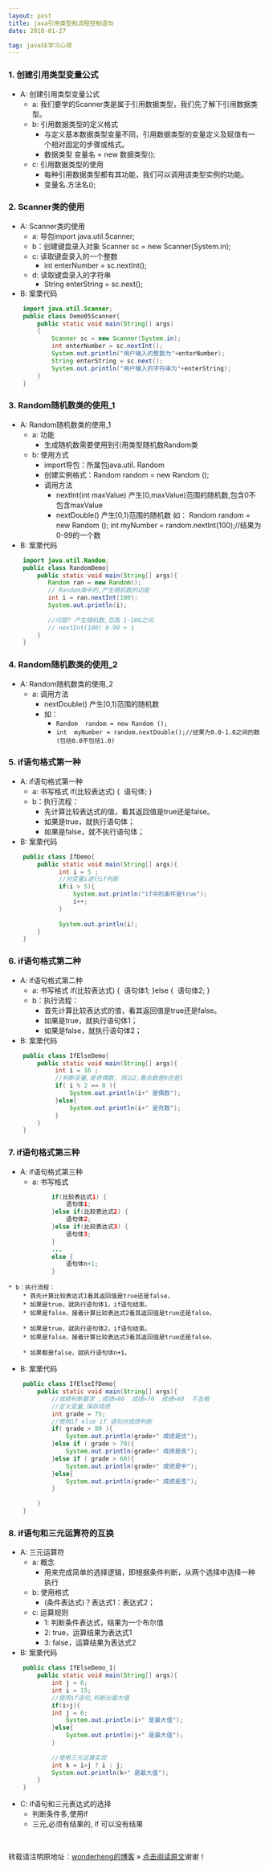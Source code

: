 ```yaml
---
layout: post
title: java引用类型和流程控制语句
date: 2018-01-27

tag: javaSE学习心得
--- 
```


### 1. 创建引用类型变量公式
* A: 创建引用类型变量公式
	* a: 我们要学的Scanner类是属于引用数据类型，我们先了解下引用数据类型。
	* b: 引用数据类型的定义格式
		* 与定义基本数据类型变量不同，引用数据类型的变量定义及赋值有一个相对固定的步骤或格式。
		* 数据类型  变量名  =  new 数据类型();
	* c: 引用数据类型的使用
		* 每种引用数据类型都有其功能，我们可以调用该类型实例的功能。
		* 变量名.方法名();
	

### 2. Scanner类的使用
* A: Scanner类的使用
	* a: 导包import java.util.Scanner;
	* b：创建键盘录入对象 Scanner sc = new Scanner(System.in);
	* c: 读取键盘录入的一个整数
		* int enterNumber = sc.nextInt();
	* d: 读取键盘录入的字符串
		* String enterString = sc.next();
* B: 案栗代码
```java
	import java.util.Scanner;
	public class Demo05Scanner{
		public static void main(String[] args) 
		{
			Scanner sc = new Scanner(System.in);
			int enterNumber = sc.nextInt();
			System.out.println("用户输入的整数为"+enterNumber);
			String enterString = sc.next();
			System.out.println("用户输入的字符串为"+enterString);
		}
	}
```

### 3. Random随机数类的使用_1
* A: Random随机数类的使用_1
	* a: 功能
		* 生成随机数需要使用到引用类型随机数Random类
	* b: 使用方式
		* import导包：所属包java.util. Random
		* 创建实例格式：Random  random = new Random ();
		* 调用方法
			* nextInt(int maxValue)	产生[0,maxValue)范围的随机数,包含0不包含maxValue
			* nextDouble()  产生[0,1)范围的随机数
			如：
				Random  random = new Random ();
				int  myNumber = random.nextInt(100);//结果为0-99的一个数
* B: 案栗代码
```java
	import java.util.Random;
	public class RandomDemo{
		public static void main(String[] args){
		   Random ran = new Random();
		   // Random类中的,产生随机数的功能
		   int i = ran.nextInt(100);
		   System.out.println(i);
		   
		   //问题? 产生随机数,范围 1-100之间
		   // nextInt(100) 0-99 + 1
		}
	}
```

### 4. Random随机数类的使用_2
* A: Random随机数类的使用_2
	* a: 调用方法
		* nextDouble()  产生[0,1)范围的随机数
		* 如：
			* `Random  random = new Random ();`
			* `int  myNumber = random.nextDouble();//结果为0.0-1.0之间的数(包括0.0不包括1.0)`

### 5. if语句格式第一种
* A: if语句格式第一种
	* a: 书写格式
		if(比较表达式) {
		​	语句体;
		}
	* b：执行流程：
		* 先计算比较表达式的值，看其返回值是true还是false。
		* 如果是true，就执行语句体；
		* 如果是false，就不执行语句体；
* B: 案栗代码
```java
	public class IfDemo{
		public static void main(String[] args){
			  int i = 5 ;
			  //对变量i进行if判断
			  if(i > 5){
				  System.out.println("if中的条件是true");
				  i++;
			  }
			  
			  System.out.println(i);
		}
	}
```

### 6. if语句格式第二种
* A: if语句格式第二种
	* a: 书写格式
		if(比较表达式) {
		​	语句体1;
		}else {
		​	语句体2;
		}
	* b：执行流程：
		* 首先计算比较表达式的值，看其返回值是true还是false。
		* 如果是true，就执行语句体1；
		* 如果是false，就执行语句体2；
* B: 案栗代码
```java
	public class IfElseDemo{
		public static void main(String[] args){
		     int i = 16 ;
			 //判断变量,是奇偶数, 除以2,看余数是0还是1
			 if( i % 2 == 0 ){
				 System.out.println(i+" 是偶数");
			 }else{
				 System.out.println(i+" 是奇数");
			 }
	    }
	}
```

### 7. if语句格式第三种
* A: if语句格式第三种
	* a: 书写格式
```java
			if(比较表达式1) {
				语句体1;
			}else if(比较表达式2) {
				语句体2;
			}else if(比较表达式3) {
				语句体3;
			}
			...
			else {
				语句体n+1;
			}
```
	* b：执行流程：
		* 首先计算比较表达式1看其返回值是true还是false，
		* 如果是true，就执行语句体1，if语句结束。
		* 如果是false，接着计算比较表达式2看其返回值是true还是false，
		
		* 如果是true，就执行语句体2，if语句结束。
		* 如果是false，接着计算比较表达式3看其返回值是true还是false，
		
		* 如果都是false，就执行语句体n+1。
* B: 案栗代码
```java
	public class IfElseIfDemo{
		public static void main(String[] args){
			//成绩判断要求 ,成绩>80  成绩>70  成绩>60  不及格
			//定义变量,保存成绩
			int grade = 75;
			//使用if else if 语句对成绩判断
			if( grade > 80 ){
				System.out.println(grade+" 成绩是优");
			}else if ( grade > 70){
				System.out.println(grade+" 成绩是良");
			}else if ( grade > 60){
				System.out.println(grade+" 成绩是中");
			}else{
				System.out.println(grade+" 成绩是差");
			}
		 	
		}
	}
```

### 8. if语句和三元运算符的互换			
* A: 三元运算符
	* a: 概念
		* 用来完成简单的选择逻辑，即根据条件判断，从两个选择中选择一种执行
	* b: 使用格式
		* (条件表达式)？表达式1：表达式2；
	* c: 运算规则
		* 1: 判断条件表达式，结果为一个布尔值
		* 2: true，运算结果为表达式1
		* 3: false，运算结果为表达式2
* B: 案栗代码
```java
	public class IfElseDemo_1{
		public static void main(String[] args){
			int j = 6;
			int i = 15;
			//使用if语句,判断出最大值
			if(i>j){
			int j = 6;
				System.out.println(i+" 是最大值");
			}else{
				System.out.println(j+" 是最大值");
			}
			
			//使用三元运算实现
			int k = i>j ? i : j;
			System.out.println(k+" 是最大值");
		}
	}
```
* C: if语句和三元表达式的选择
	* 判断条件多,使用if
 	* 三元,必须有结果的, if 可以没有结果


<br>

转载请注明原地址：[wonderheng的博客](http://www.wonderheng.top) » [点击阅读原文](http://www.wonderheng.top/2018/01/java%E5%BC%95%E7%94%A8%E7%B1%BB%E5%9E%8B%E5%92%8C%E6%B5%81%E7%A8%8B%E6%8E%A7%E5%88%B6%E8%AF%AD%E5%8F%A5/)谢谢！